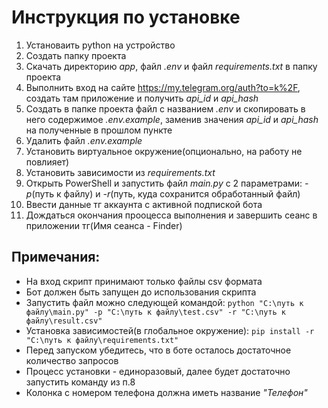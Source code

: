 # Инструкция по установке

1. Установаить python на устройство
2. Создать папку проекта
3. Скачать директорию *app*, файл *.env* и файл *requirements.txt* в папку проекта
4. Выполнить вход на сайте https://my.telegram.org/auth?to=k%2F, создать там приложение и получить *api_id* и *api_hash*
5. Создать в папке проекта файл с названием *.env* и скопировать в него содержимое *.env.example*, заменив значения *api_id* и *api_hash* на полученные в прошлом пункте
6. Удалить файл *.env.example*
7. Установить виртуальное окружение(опционально, на работу не повлияет)
8. Установить зависимости из *requirements.txt*
9. Открыть PowerShell и запустить файл *main.py* с 2 параметрами: *-p*(путь к файлу) и *-r*(путь, куда сохранится обработанный файл)
10. Ввести данные тг аккаунта с активной подпиской бота
11. Дождаться окончания прооцесса выполнения и завершить сеанс в приложении тг(Имя сеанса - Finder)


## Примечания:
- На вход скрипт принимают только файлы csv формата
- Бот должен быть запущен до использования скрипта
- Запустить файл можно следующей командой:
 ```python "C:\путь к файлу\main.py" -p "C:\путь к файлу\test.csv" -r "C:\путь к файлу\result.csv"```
- Установка зависимостей(в глобальное окружение):
```pip install -r "C:\путь к файлу\requirements.txt"```
- Перед запуском убедитесь, что в боте осталось достаточное количество запросов
- Процесс установки - единоразовый, далее будет достаточно запустить команду из п.8
- Колонка с номером телефона должна иметь название *"Телефон"*
